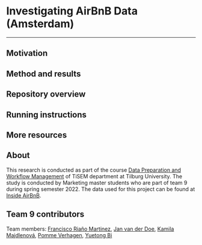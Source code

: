 # Investigating AirBnB Data (Amsterdam)

---

## Motivation

## Method and results

## Repository overview

## Running instructions

## More resources

## About
This research is conducted as part of the course [Data Preparation and Workflow Management](https://github.com/hannesdatta/course-dprep) of TiSEM department at Tilburg University.
The study is conducted by Marketing master students who are part of team 9 during spring semester 2022. The data used for this project can be found at [Inside AirBnB](http://insideairbnb.com/get-the-data.html).

## Team 9 contributors
Team members: [Francisco Riaño Martinez](https://github.com/FranciscoRiano), [Jan van der Doe](https://github.com/janvanderdoe), [Kamila Majdlenová](https://github.com/kammaj), [Pomme Verhagen](https://github.com/pommeverhagen), [Yuetong Bi](https://github.com/YuetongBi)